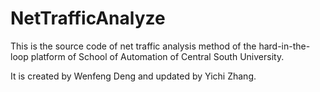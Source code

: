# NetTrafficAnalyze
 
This is the source code of net traffic analysis method of the hard-in-the-loop platform of School of Automation of Central South University.

It is created by Wenfeng Deng and updated by Yichi Zhang.
